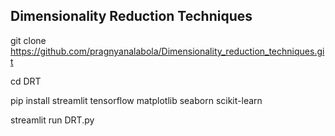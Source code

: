 ## Dimensionality Reduction Techniques


git clone https://github.com/pragnyanalabola/Dimensionality_reduction_techniques.git



cd DRT


pip install streamlit tensorflow matplotlib seaborn scikit-learn


streamlit run DRT.py
